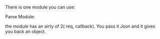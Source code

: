 There is one module you can use:

Parse Module:

  the module has an airty of 2( req, callback).  You pass it Json and it gives you back an object.